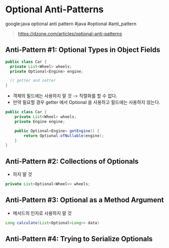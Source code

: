 # Optional Anti-Patterns

google:java optional anti pattern
#java #optional #anti_pattern 

> https://dzone.com/articles/optional-anti-patterns

## Anti-Pattern #1: Optional Types in Object Fields

```java
public class Car { 
  private List<Wheel> wheels;
  private Optional<Engine> engine;

  // getter and setter 
}
```

- 객체의 필드에는 사용하지 말 것 -> 직렬화를 할 수 없다.
- 만약 필요할 경우 getter 에서 Optional 을 사용하고 필드에는 사용하지 않는다.

```java
public class Car { 
    private List<Wheel> wheels;
    private Engine engine;

    public Optional<Engine> getEngine() {
        return Optional.ofNullable(engine); 
    } 
}
```

## Anti-Pattern #2: Collections of Optionals

- 하지 말 것

```java
private List<Optional<Wheel>> wheels;
```

## Anti-Pattern #3: Optional as a Method Argument

- 메서드의 인자로 사용하지 말 것

```java
Long calculate(List<Optional<Long>> data)
```

## Anti-Pattern #4: Trying to Serialize Optionals

